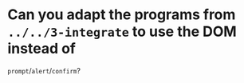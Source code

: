 # Can you adapt the programs from `../../3-integrate` to use the DOM instead of

`prompt`/`alert`/`confirm`?
